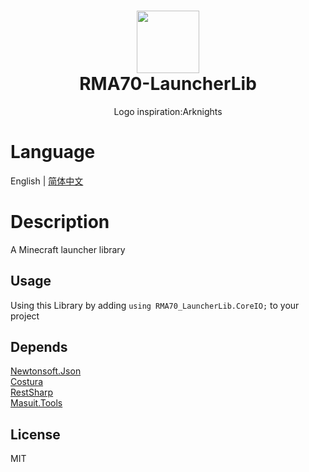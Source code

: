 ﻿<h1 align="center">
    <img width="100px" src="https://raw.githubusercontent.com/T4M-Moling/READMEImages/master/RMA70-LauncherLib/logo.png"/><br>
	RMA70-LauncherLib
</h1>
<p align="center">
	Logo inspiration:Arknights
</p>

# Language
English | [简体中文](https://github.com/T4M-Moling/RMA70-LauncherLib/blob/master/README-ZH.md)

# Description
A Minecraft launcher library

## Usage

Using this Library by adding `using RMA70_LauncherLib.CoreIO;` to your project

## Depends

[Newtonsoft.Json](https://github.com/JamesNK/Newtonsoft.Json)  
[Costura](https://github.com/Fody/Costura)  
[RestSharp](https://github.com/restsharp/RestSharp)  
[Masuit.Tools](https://github.com/ldqk/Masuit.Tools)

## License
MIT